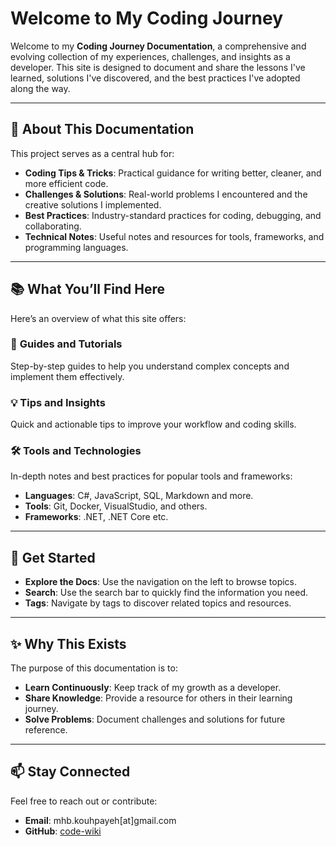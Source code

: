 # Welcome to My Coding Journey

Welcome to my **Coding Journey Documentation**, a comprehensive and evolving collection of my experiences, challenges, and insights as a developer. This site is designed to document and share the lessons I've learned, solutions I've discovered, and the best practices I've adopted along the way.

---

## 🌟 **About This Documentation**

This project serves as a central hub for:  
* **Coding Tips & Tricks**: Practical guidance for writing better, cleaner, and more efficient code.  
* **Challenges & Solutions**: Real-world problems I encountered and the creative solutions I implemented.  
* **Best Practices**: Industry-standard practices for coding, debugging, and collaborating.  
* **Technical Notes**: Useful notes and resources for tools, frameworks, and programming languages.  

---

## 📚 **What You’ll Find Here**

Here’s an overview of what this site offers:

### 📖 **Guides and Tutorials**
Step-by-step guides to help you understand complex concepts and implement them effectively.

### 💡 **Tips and Insights**
Quick and actionable tips to improve your workflow and coding skills.

### 🛠️ **Tools and Technologies**
In-depth notes and best practices for popular tools and frameworks:  
* **Languages**: C#, JavaScript, SQL, Markdown and more.  
* **Tools**: Git, Docker, VisualStudio, and others.  
* **Frameworks**: .NET, .NET Core etc.  


---

## 🚀 **Get Started**

- **Explore the Docs**: Use the navigation on the left to browse topics.  
- **Search**: Use the search bar to quickly find the information you need.  
- **Tags**: Navigate by tags to discover related topics and resources.  


---

## ✨ **Why This Exists**

The purpose of this documentation is to:  
- **Learn Continuously**: Keep track of my growth as a developer.
- **Share Knowledge**: Provide a resource for others in their learning journey.
- **Solve Problems**: Document challenges and solutions for future reference.

---

## 📫 **Stay Connected**

Feel free to reach out or contribute:  
- **Email**: mhb.kouhpayeh[at]gmail.com
- **GitHub**: [code-wiki](https://github.com/mkouhpayeh/code-wiki)
